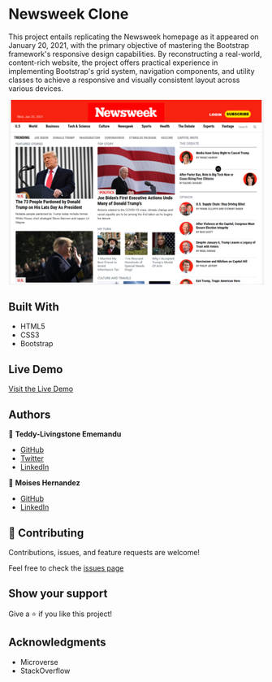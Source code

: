# Newsweek Clone

This project entails replicating the Newsweek homepage as it appeared on January 20, 2021, with the primary objective of mastering the Bootstrap framework's responsive design capabilities. By reconstructing a real-world, content-rich website, the project offers practical experience in implementing Bootstrap's grid system, navigation components, and utility classes to achieve a responsive and visually consistent layout across various devices.

![screenshot](img/project-screenshot.png)

## Built With

- HTML5
- CSS3
- Bootstrap

## Live Demo

[Visit the Live Demo](https://mhdez221993.github.io/newsweek-clone/)

## Authors

👤 **Teddy-Livingstone Ememandu**

- [GitHub](https://github.com/TedLivist)
- [Twitter](https://twitter.com/iamxted)
- [LinkedIn](https://linkedin.com/in/tememandu)

👤 **Moises Hernandez**

- [GitHub](https://github.com/Mhdez221993)
- [LinkedIn](https://www.linkedin.com/in/moises-hdez-coronado/)

## 🤝 Contributing

Contributions, issues, and feature requests are welcome!

Feel free to check the [issues page](https://github.com/Mhdez221993/newsweek-clone/issues)

## Show your support

Give a ⭐️ if you like this project!

## Acknowledgments

- Microverse
- StackOverflow